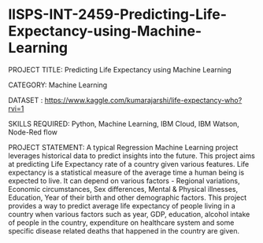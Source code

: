 # llSPS-INT-2459-Predicting-Life-Expectancy-using-Machine-Learning

PROJECT TITLE: 
Predicting Life Expectancy using Machine Learning

CATEGORY:
Machine Learning

DATASET : 
https://www.kaggle.com/kumarajarshi/life-expectancy-who?rvi=1

SKILLS REQUIRED:
Python, Machine Learning, IBM Cloud, IBM Watson, Node-Red flow

PROJECT STATEMENT:
A typical Regression Machine Learning project leverages historical data to predict insights into the future. This project aims at predicting Life Expectancy rate of a country given various features. Life expectancy is a statistical measure of the average time a human being is expected to live. It can depend on various factors - Regional variations, Economic circumstances, Sex differences, Mental & Physical illnesses, Education, Year of their birth and other demographic factors. This project provides a way to predict average life expectancy of people living in a country when various factors such as year, GDP, education, alcohol intake of people in the country, expenditure on healthcare system and some specific disease related deaths that happened in the country are given.


